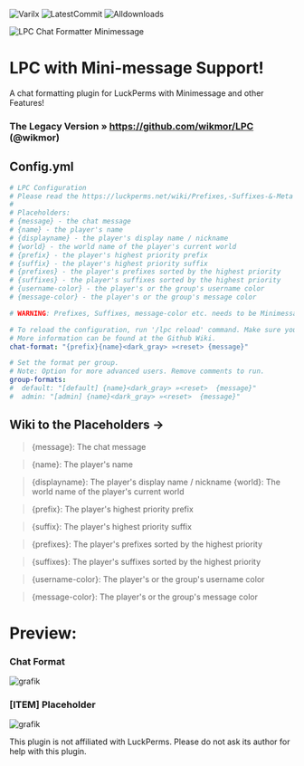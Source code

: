 ![Varilx](https://discordapp.com/api/guilds/886262410489520168/widget.png?style=shield) ![LatestCommit](https://img.shields.io/github/last-commit/Ayont/LPC-with-minimessage) ![Alldownloads](https://img.shields.io/github/downloads/ayont/LPC-with-minimessage/total
)


![LPC Chat Formatter Minimessage](https://github.com/Ayont/LPC-with-minimessage/assets/107298409/cbfc847a-a201-4092-9e52-a26c0ba6d2c3)


# LPC with Mini-message Support!

A chat formatting plugin for LuckPerms with Minimessage and other Features!
### The Legacy Version » https://github.com/wikmor/LPC (@wikmor)


## Config.yml
````yml
# LPC Configuration
# Please read the https://luckperms.net/wiki/Prefixes,-Suffixes-&-Meta before you set up.
#
# Placeholders:
# {message} - the chat message
# {name} - the player's name
# {displayname} - the player's display name / nickname
# {world} - the world name of the player's current world
# {prefix} - the player's highest priority prefix
# {suffix} - the player's highest priority suffix
# {prefixes} - the player's prefixes sorted by the highest priority
# {suffixes} - the player's suffixes sorted by the highest priority
# {username-color} - the player's or the group's username color
# {message-color} - the player's or the group's message color

# WARNING: Prefixes, Suffixes, message-color etc. needs to be Minimessage Colorcodes and not Legacy!

# To reload the configuration, run '/lpc reload' command. Make sure you have the 'lpc.reload' permission assigned.
# More information can be found at the Github Wiki.
chat-format: "{prefix}{name}<dark_gray> »<reset> {message}"

# Set the format per group.
# Note: Option for more advanced users. Remove comments to run.
group-formats:
#  default: "[default] {name}<dark_gray> »<reset>  {message}"
#  admin: "[admin] {name}<dark_gray> »<reset>  {message}"
````

## Wiki to the Placeholders ->
> {message}: The chat message

> {name}: The player's name

> {displayname}: The player's display name / nickname
> {world}: The world name of the player's current world

> {prefix}: The player's highest priority prefix

> {suffix}: The player's highest priority suffix

> {prefixes}: The player's prefixes sorted by the highest priority

> {suffixes}: The player's suffixes sorted by the highest priority

> {username-color}: The player's or the group's username color

> {message-color}: The player's or the group's message color

# Preview:

### Chat Format
![grafik](https://github.com/Ayont/LPC-with-minimessage/assets/107298409/f8394ef3-286a-41f9-a86a-a88874ad1f76)

### [ITEM] Placeholder
![grafik](https://github.com/Ayont/LPC-with-minimessage/assets/107298409/ab779f59-f2d1-4b41-8996-5d6df52f4ee0)


This plugin is not affiliated with LuckPerms. Please do not ask its author for help with this plugin.​
